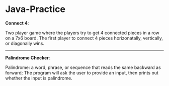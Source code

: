 # Java-Practice

**Connect 4**:

Two player game where the players try to get 4 connected pieces in a row on a 7x6 board. The first player to connect 4 pieces horizonatally, vertically, or diagonally wins.

-----------------------------------------------------------------------------------------------------------------------------------------------------------

**Palindrome Checker**:

Palindrome: a word, phrase, or sequence that reads the same backward as forward;
The program will ask the user to provide an input, then prints out whether the input is palindrome.

